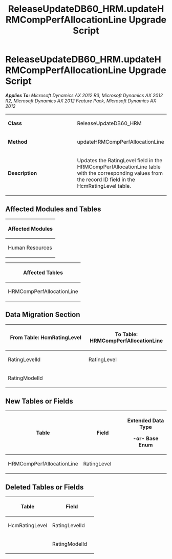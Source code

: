﻿---
title: ReleaseUpdateDB60_HRM.updateHRMCompPerfAllocationLine Upgrade Script
TOCTitle: ReleaseUpdateDB60_HRM.updateHRMCompPerfAllocationLine Upgrade Script
ms:assetid: fab953e4-3339-8713-ce9a-1319a84b1788
ms:mtpsurl: https://msdn.microsoft.com/en-us/library/JJ720070(v=AX.60)
ms:contentKeyID: 49712376
ms.date: 05/18/2015
mtps_version: v=AX.60
---

# ReleaseUpdateDB60\_HRM.updateHRMCompPerfAllocationLine Upgrade Script 


_**Applies To:** Microsoft Dynamics AX 2012 R3, Microsoft Dynamics AX 2012 R2, Microsoft Dynamics AX 2012 Feature Pack, Microsoft Dynamics AX 2012_

<table>
<colgroup>
<col style="width: 50%" />
<col style="width: 50%" />
</colgroup>
<tbody>
<tr class="odd">
<td><p><strong>Class</strong></p></td>
<td><p>ReleaseUpdateDB60_HRM</p></td>
</tr>
<tr class="even">
<td><p><strong>Method</strong></p></td>
<td><p>updateHRMCompPerfAllocationLine</p></td>
</tr>
<tr class="odd">
<td><p><strong>Description</strong></p></td>
<td><p>Updates the RatingLevel field in the HRMCompPerfAllocationLine table with the corresponding values from the record ID field in the HcmRatingLevel table.</p></td>
</tr>
</tbody>
</table>


## Affected Modules and Tables

<table>
<colgroup>
<col style="width: 100%" />
</colgroup>
<thead>
<tr class="header">
<th><p>Affected Modules</p></th>
</tr>
</thead>
<tbody>
<tr class="odd">
<td><p>Human Resources</p></td>
</tr>
</tbody>
</table>


<table>
<colgroup>
<col style="width: 100%" />
</colgroup>
<thead>
<tr class="header">
<th><p>Affected Tables</p></th>
</tr>
</thead>
<tbody>
<tr class="odd">
<td><p>HRMCompPerfAllocationLine</p></td>
</tr>
</tbody>
</table>


## Data Migration Section

<table>
<colgroup>
<col style="width: 50%" />
<col style="width: 50%" />
</colgroup>
<thead>
<tr class="header">
<th><p>From Table: HcmRatingLevel</p></th>
<th><p>To Table: HRMCompPerfAllocationLine</p></th>
</tr>
</thead>
<tbody>
<tr class="odd">
<td><p>RatingLevelId</p></td>
<td><p>RatingLevel</p></td>
</tr>
<tr class="even">
<td><p>RatingModelId</p></td>
<td><p></p></td>
</tr>
</tbody>
</table>


## New Tables or Fields

<table>
<colgroup>
<col style="width: 33%" />
<col style="width: 33%" />
<col style="width: 33%" />
</colgroup>
<thead>
<tr class="header">
<th><p>Table</p></th>
<th><p>Field</p></th>
<th><p>Extended Data Type</p>
<p>-or- Base Enum</p></th>
</tr>
</thead>
<tbody>
<tr class="odd">
<td><p>HRMCompPerfAllocationLine</p></td>
<td><p>RatingLevel</p></td>
<td><p></p></td>
</tr>
</tbody>
</table>


## Deleted Tables or Fields

<table>
<colgroup>
<col style="width: 50%" />
<col style="width: 50%" />
</colgroup>
<thead>
<tr class="header">
<th><p>Table</p></th>
<th><p>Field</p></th>
</tr>
</thead>
<tbody>
<tr class="odd">
<td><p>HcmRatingLevel</p></td>
<td><p>RatingLevelId</p></td>
</tr>
<tr class="even">
<td><p></p></td>
<td><p>RatingModelId</p></td>
</tr>
</tbody>
</table>

  


